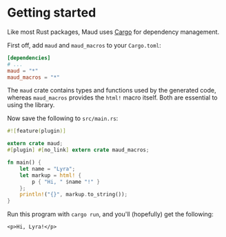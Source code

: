 # Getting started

Like most Rust packages, Maud uses [Cargo] for dependency management.

[Cargo]: https://crates.io/

First off, add `maud` and `maud_macros` to your `Cargo.toml`:

```toml
[dependencies]
# ...
maud = "*"
maud_macros = "*"
```

The `maud` crate contains types and functions used by the generated code, whereas `maud_macros` provides the `html!` macro itself. Both are essential to using the library.

Now save the following to `src/main.rs`:

```rust
#![feature(plugin)]

extern crate maud;
#[plugin] #[no_link] extern crate maud_macros;

fn main() {
    let name = "Lyra";
    let markup = html! {
        p { "Hi, " $name "!" }
    };
    println!("{}", markup.to_string());
}
```

Run this program with `cargo run`, and you'll (hopefully) get the following:

```
<p>Hi, Lyra!</p>
```

